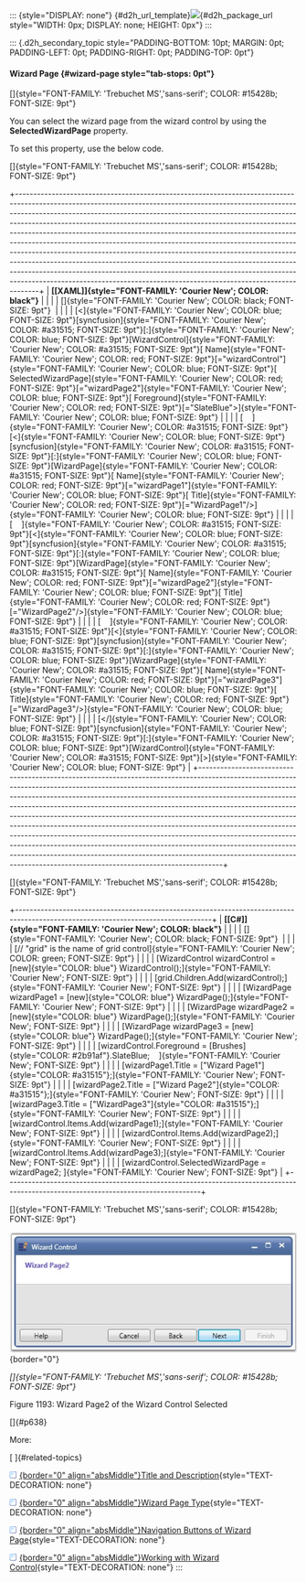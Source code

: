 ::: {style="DISPLAY: none"}
[](ms-xhelp:///?Id=d2h_url_template){#d2h_url_template}![](!package_url!){#d2h_package_url style="WIDTH: 0px; DISPLAY: none; HEIGHT: 0px"}
:::

::: {.d2h_secondary_topic style="PADDING-BOTTOM: 10pt; MARGIN: 0pt; PADDING-LEFT: 0pt; PADDING-RIGHT: 0pt; PADDING-TOP: 0pt"}
#### Wizard Page {#wizard-page style="tab-stops: 0pt"}

[]{style="FONT-FAMILY: 'Trebuchet MS','sans-serif'; COLOR: #15428b; FONT-SIZE: 9pt"} 

You can select the wizard page from the wizard control by using the **SelectedWizardPage** property.

To set this property, use the below code.

[]{style="FONT-FAMILY: 'Trebuchet MS','sans-serif'; COLOR: #15428b; FONT-SIZE: 9pt"} 

+------------------------------------------------------------------------------------------------------------------------------------------------------------------------------------------------------------------------------------------------------------------------------------------------------------------------------------------------------------------------------------------------------------------------------------------------------------------------------------------------------------------------------------------------------------------------------------------------------------------------------------------------------------------------------------------------------------------------------------------------------------------------------------------------------------------+
| **[\[XAML\]]{style="FONT-FAMILY: 'Courier New'; COLOR: black"}**                                                                                                                                                                                                                                                                                                                                                                                                                                                                                                                                                                                                                                                                                                                                                 |
|                                                                                                                                                                                                                                                                                                                                                                                                                                                                                                                                                                                                                                                                                                                                                                                                                  |
| []{style="FONT-FAMILY: 'Courier New'; COLOR: black; FONT-SIZE: 9pt"}                                                                                                                                                                                                                                                                                                                                                                                                                                                                                                                                                                                                                                                                                                                                             |
|                                                                                                                                                                                                                                                                                                                                                                                                                                                                                                                                                                                                                                                                                                                                                                                                                  |
| [\<]{style="FONT-FAMILY: 'Courier New'; COLOR: blue; FONT-SIZE: 9pt"}[syncfusion]{style="FONT-FAMILY: 'Courier New'; COLOR: #a31515; FONT-SIZE: 9pt"}[:]{style="FONT-FAMILY: 'Courier New'; COLOR: blue; FONT-SIZE: 9pt"}[WizardControl]{style="FONT-FAMILY: 'Courier New'; COLOR: #a31515; FONT-SIZE: 9pt"}[ Name]{style="FONT-FAMILY: 'Courier New'; COLOR: red; FONT-SIZE: 9pt"}[=\"wizardControl\"]{style="FONT-FAMILY: 'Courier New'; COLOR: blue; FONT-SIZE: 9pt"}[ SelectedWizardPage]{style="FONT-FAMILY: 'Courier New'; COLOR: red; FONT-SIZE: 9pt"}[=\"wizardPage2\"]{style="FONT-FAMILY: 'Courier New'; COLOR: blue; FONT-SIZE: 9pt"}[ Foreground]{style="FONT-FAMILY: 'Courier New'; COLOR: red; FONT-SIZE: 9pt"}[=\"SlateBlue\"\>]{style="FONT-FAMILY: 'Courier New'; COLOR: blue; FONT-SIZE: 9pt"} |
|                                                                                                                                                                                                                                                                                                                                                                                                                                                                                                                                                                                                                                                                                                                                                                                                                  |
| [    ]{style="FONT-FAMILY: 'Courier New'; COLOR: #a31515; FONT-SIZE: 9pt"}[\<]{style="FONT-FAMILY: 'Courier New'; COLOR: blue; FONT-SIZE: 9pt"}[syncfusion]{style="FONT-FAMILY: 'Courier New'; COLOR: #a31515; FONT-SIZE: 9pt"}[:]{style="FONT-FAMILY: 'Courier New'; COLOR: blue; FONT-SIZE: 9pt"}[WizardPage]{style="FONT-FAMILY: 'Courier New'; COLOR: #a31515; FONT-SIZE: 9pt"}[ Name]{style="FONT-FAMILY: 'Courier New'; COLOR: red; FONT-SIZE: 9pt"}[=\"wizardPage1\"]{style="FONT-FAMILY: 'Courier New'; COLOR: blue; FONT-SIZE: 9pt"}[ Title]{style="FONT-FAMILY: 'Courier New'; COLOR: red; FONT-SIZE: 9pt"}[=\"WizardPage1\"/\>]{style="FONT-FAMILY: 'Courier New'; COLOR: blue; FONT-SIZE: 9pt"}                                                                                                      |
|                                                                                                                                                                                                                                                                                                                                                                                                                                                                                                                                                                                                                                                                                                                                                                                                                  |
| [    ]{style="FONT-FAMILY: 'Courier New'; COLOR: #a31515; FONT-SIZE: 9pt"}[\<]{style="FONT-FAMILY: 'Courier New'; COLOR: blue; FONT-SIZE: 9pt"}[syncfusion]{style="FONT-FAMILY: 'Courier New'; COLOR: #a31515; FONT-SIZE: 9pt"}[:]{style="FONT-FAMILY: 'Courier New'; COLOR: blue; FONT-SIZE: 9pt"}[WizardPage]{style="FONT-FAMILY: 'Courier New'; COLOR: #a31515; FONT-SIZE: 9pt"}[ Name]{style="FONT-FAMILY: 'Courier New'; COLOR: red; FONT-SIZE: 9pt"}[=\"wizardPage2\"]{style="FONT-FAMILY: 'Courier New'; COLOR: blue; FONT-SIZE: 9pt"}[ Title]{style="FONT-FAMILY: 'Courier New'; COLOR: red; FONT-SIZE: 9pt"}[=\"WizardPage2\"/\>]{style="FONT-FAMILY: 'Courier New'; COLOR: blue; FONT-SIZE: 9pt"}                                                                                                      |
|                                                                                                                                                                                                                                                                                                                                                                                                                                                                                                                                                                                                                                                                                                                                                                                                                  |
| [    ]{style="FONT-FAMILY: 'Courier New'; COLOR: #a31515; FONT-SIZE: 9pt"}[\<]{style="FONT-FAMILY: 'Courier New'; COLOR: blue; FONT-SIZE: 9pt"}[syncfusion]{style="FONT-FAMILY: 'Courier New'; COLOR: #a31515; FONT-SIZE: 9pt"}[:]{style="FONT-FAMILY: 'Courier New'; COLOR: blue; FONT-SIZE: 9pt"}[WizardPage]{style="FONT-FAMILY: 'Courier New'; COLOR: #a31515; FONT-SIZE: 9pt"}[ Name]{style="FONT-FAMILY: 'Courier New'; COLOR: red; FONT-SIZE: 9pt"}[=\"wizardPage3\"]{style="FONT-FAMILY: 'Courier New'; COLOR: blue; FONT-SIZE: 9pt"}[ Title]{style="FONT-FAMILY: 'Courier New'; COLOR: red; FONT-SIZE: 9pt"}[=\"WizardPage3\"/\>]{style="FONT-FAMILY: 'Courier New'; COLOR: blue; FONT-SIZE: 9pt"}                                                                                                      |
|                                                                                                                                                                                                                                                                                                                                                                                                                                                                                                                                                                                                                                                                                                                                                                                                                  |
| [\</]{style="FONT-FAMILY: 'Courier New'; COLOR: blue; FONT-SIZE: 9pt"}[syncfusion]{style="FONT-FAMILY: 'Courier New'; COLOR: #a31515; FONT-SIZE: 9pt"}[:]{style="FONT-FAMILY: 'Courier New'; COLOR: blue; FONT-SIZE: 9pt"}[WizardControl]{style="FONT-FAMILY: 'Courier New'; COLOR: #a31515; FONT-SIZE: 9pt"}[\>]{style="FONT-FAMILY: 'Courier New'; COLOR: blue; FONT-SIZE: 9pt"}                                                                                                                                                                                                                                                                                                                                                                                                                               |
+------------------------------------------------------------------------------------------------------------------------------------------------------------------------------------------------------------------------------------------------------------------------------------------------------------------------------------------------------------------------------------------------------------------------------------------------------------------------------------------------------------------------------------------------------------------------------------------------------------------------------------------------------------------------------------------------------------------------------------------------------------------------------------------------------------------+

[]{style="FONT-FAMILY: 'Trebuchet MS','sans-serif'; COLOR: #15428b; FONT-SIZE: 9pt"} 

+-----------------------------------------------------------------------------------------------------------------------------------+
| **[\[C#\]]{style="FONT-FAMILY: 'Courier New'; COLOR: black"}**                                                                    |
|                                                                                                                                   |
| []{style="FONT-FAMILY: 'Courier New'; COLOR: black; FONT-SIZE: 9pt"}                                                              |
|                                                                                                                                   |
| [// \"grid\" is the name of grid control]{style="FONT-FAMILY: 'Courier New'; COLOR: green; FONT-SIZE: 9pt"}                       |
|                                                                                                                                   |
| [WizardControl wizardControl = [new]{style="COLOR: blue"} WizardControl();]{style="FONT-FAMILY: 'Courier New'; FONT-SIZE: 9pt"}   |
|                                                                                                                                   |
| [grid.Children.Add(wizardControl);]{style="FONT-FAMILY: 'Courier New'; FONT-SIZE: 9pt"}                                           |
|                                                                                                                                   |
| [WizardPage wizardPage1 = [new]{style="COLOR: blue"} WizardPage();]{style="FONT-FAMILY: 'Courier New'; FONT-SIZE: 9pt"}           |
|                                                                                                                                   |
| [WizardPage wizardPage2 = [new]{style="COLOR: blue"} WizardPage();]{style="FONT-FAMILY: 'Courier New'; FONT-SIZE: 9pt"}           |
|                                                                                                                                   |
| [WizardPage wizardPage3 = [new]{style="COLOR: blue"} WizardPage();]{style="FONT-FAMILY: 'Courier New'; FONT-SIZE: 9pt"}           |
|                                                                                                                                   |
| [wizardControl.Foreground = [Brushes]{style="COLOR: #2b91af"}.SlateBlue;    ]{style="FONT-FAMILY: 'Courier New'; FONT-SIZE: 9pt"} |
|                                                                                                                                   |
| [wizardPage1.Title = [\"Wizard Page1\"]{style="COLOR: #a31515"};]{style="FONT-FAMILY: 'Courier New'; FONT-SIZE: 9pt"}             |
|                                                                                                                                   |
| [wizardPage2.Title = [\"Wizard Page2\"]{style="COLOR: #a31515"};]{style="FONT-FAMILY: 'Courier New'; FONT-SIZE: 9pt"}             |
|                                                                                                                                   |
| [wizardPage3.Title = [\"WizardPage3\"]{style="COLOR: #a31515"};]{style="FONT-FAMILY: 'Courier New'; FONT-SIZE: 9pt"}              |
|                                                                                                                                   |
| [wizardControl.Items.Add(wizardPage1);]{style="FONT-FAMILY: 'Courier New'; FONT-SIZE: 9pt"}                                       |
|                                                                                                                                   |
| [wizardControl.Items.Add(wizardPage2);]{style="FONT-FAMILY: 'Courier New'; FONT-SIZE: 9pt"}                                       |
|                                                                                                                                   |
| [wizardControl.Items.Add(wizardPage3);]{style="FONT-FAMILY: 'Courier New'; FONT-SIZE: 9pt"}                                       |
|                                                                                                                                   |
| [wizardControl.SelectedWizardPage = wizardPage2; ]{style="FONT-FAMILY: 'Courier New'; FONT-SIZE: 9pt"}                            |
+-----------------------------------------------------------------------------------------------------------------------------------+

[]{style="FONT-FAMILY: 'Trebuchet MS','sans-serif'; COLOR: #15428b; FONT-SIZE: 9pt"} 

![](ImagesExt/image30_1080.jpg){border="0"}

*[]{style="FONT-FAMILY: 'Trebuchet MS','sans-serif'; COLOR: #15428b; FONT-SIZE: 9pt"}* 

Figure 1193: Wizard Page2 of the Wizard Control Selected

[]{#p638} 

More:

[ ]{#related-topics}

[![](button.gif){border="0" align="absMiddle"}Title and Description](ms-xhelp:///?Id=24c80e0c-acca-4ebd-acfb-9d4c8dcb69cd){style="TEXT-DECORATION: none"}

[![](button.gif){border="0" align="absMiddle"}Wizard Page Type](ms-xhelp:///?Id=da72c626-6e9f-4f53-b662-2c29fa0589fa){style="TEXT-DECORATION: none"}

[![](button.gif){border="0" align="absMiddle"}Navigation Buttons of Wizard Page](ms-xhelp:///?Id=5e97226d-9e11-4cba-9cce-0a9a5967d3dd){style="TEXT-DECORATION: none"}

[![](button.gif){border="0" align="absMiddle"}Working with Wizard Control](ms-xhelp:///?Id=60be2a57-da21-42c8-af92-0bb23d0be301){style="TEXT-DECORATION: none"}
:::
